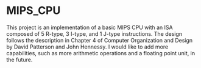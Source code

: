 # MIPS_CPU
This project is an implementation of a basic MIPS CPU with an ISA composed of 5 R-type, 3 I-type, and 1 J-type instructions. The design follows the description in Chapter 4 of Computer Organization and Design by David Patterson and John Hennessy. I would like to add more capabilities, such as more arithmetic operations and a floating point unit, in the future. 
